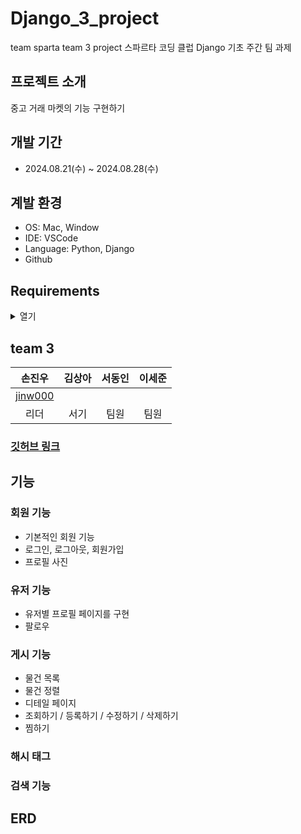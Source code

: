 # Django_3_project
team sparta team 3 project
스파르타 코딩 클럽 Django 기초 주간 팀 과제

## 프로젝트 소개
중고 거래 마켓의 기능 구현하기

## 개발 기간

- 2024.08.21(수) ~ 2024.08.28(수)

## 계발 환경

- OS: Mac, Window
- IDE: VSCode
- Language: Python, Django
- Github

## Requirements
<details>
<summary>열기</summary>
<div markdown="1">

- asgiref==3.8.1
- asttokens==2.4.1
- decorator==5.1.1
- Django==4.2
- django-extensions==3.2.3
- exceptiongroup==1.2.2
- executing==2.0.1
- ipython==8.26.0
- jedi==0.19.1
- matplotlib-inline==0.1.7
- parso==0.8.4
- pexpect==4.9.0
- pillow==10.4.0
- prompt_toolkit==3.0.47
- ptyprocess==0.7.0
- pure_eval==0.2.3
- Pygments==2.18.0
- six==1.16.0
- sqlparse==0.5.1
- stack-data==0.6.3
- traitlets==5.14.3
- typing_extensions==4.12.2
- tzdata==2024.1
- wcwidth==0.2.13

 <br>
</div>
</details>

## team 3
|손진우|김상아|서동인|이세준|
|:---:|:---:|:---:|:---:|
|[jinw000](https://github.com/Jinw000/Jinw000)||||
|리더|서기|팀원|팀원|

### [깃허브 링크](https://github.com/Jinw000/Django_3_pjt)

## 기능

### 회원 기능
 - 기본적인 회원 기능
  - 로그인, 로그아웃, 회원가입
 - 프로필 사진

### 유저 기능
 - 유저별 프로필 페이지를 구현
  - 팔로우

### 게시 기능
 - 물건 목록
  - 물건 정렬
 - 디테일 페이지
  - 조회하기 / 등록하기 / 수정하기 / 삭제하기
  - 찜하기

### 해시 태그

### 검색 기능


## ERD
